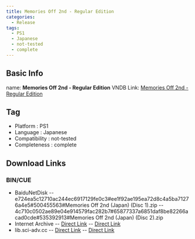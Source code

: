 ```yaml
---
title: Memories Off 2nd - Regular Edition
categories:
  - Release
tags:
  - PS1
  - Japanese
  - not-tested
  - complete
---
```

## Basic Info

name: **Memories Off 2nd - Regular Edition**
VNDB Link: [Memories Off 2nd - Regular Edition](https://vndb.org/r2430)

## Tag
 - Platform : PS1
 - Language : Japanese
 - Compatibility : not-tested
 - Completeness : complete

## Download Links
### BIN/CUE
 - BaiduNetDisk
 -- e724ea5c12710ac244ec6917129fe0c3#ee1f92ae195ea72d8c4a5ba71276a4e5#500455563#Memories Off 2nd (Japan) (Disc 1).zip
 -- 4c710c0502ae89e04e914579fac282b7#65877337a6851daf8be82266acad0cde#535392913#Memories Off 2nd (Japan) (Disc 2).zip
 - Internet Archive
 -- [Direct Link](https://archive.org/download/sony_playstation_part3/Memories%20Off%202nd%20%28Japan%29%20%28Disc%201%29.zip)
 -- [Direct Link](https://archive.org/download/sony_playstation_part3/Memories%20Off%202nd%20%28Japan%29%20%28Disc%202%29.zip)
 - lib.sci-adv.cc
 -- [Direct Link](https://pan.mcseekeri.top/api/raw/?path=/K%E7%A4%BE%E6%95%B4%E5%90%88/Memories%20Off%202nd%20(Japan)%20(Disc%201).zip)
 -- [Direct Link](https://pan.mcseekeri.top/api/raw/?path=/K%E7%A4%BE%E6%95%B4%E5%90%88/Memories%20Off%202nd%20(Japan)%20(Disc%202).zip)